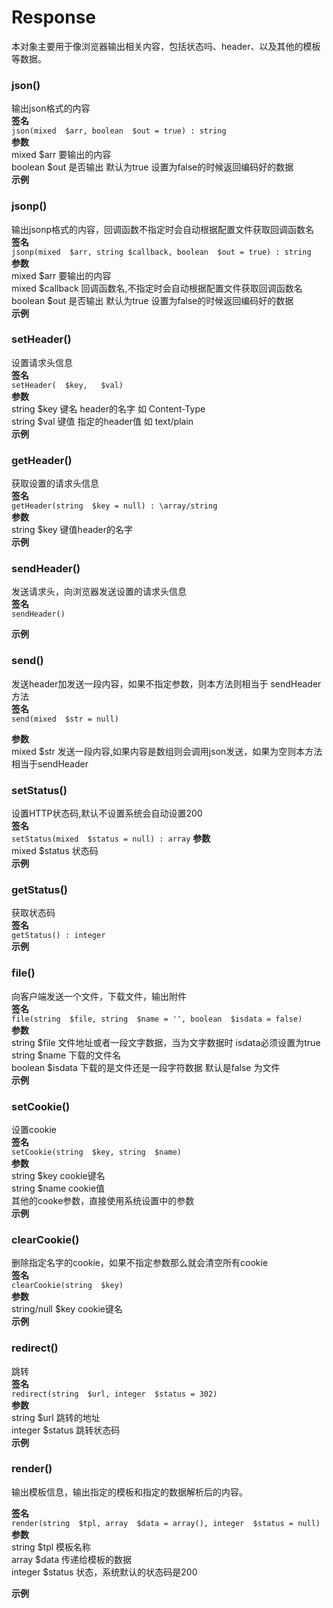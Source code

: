 # Response

本对象主要用于像浏览器输出相关内容，包括状态吗、header、以及其他的模板等数据。  

### json()
输出json格式的内容  
**签名**  
`json(mixed  $arr, boolean  $out = true) : string`  
**参数**  
mixed 	$arr 	要输出的内容   
boolean 	$out 	是否输出 默认为true 设置为false的时候返回编码好的数据  
**示例**

### jsonp()
输出jsonp格式的内容，回调函数不指定时会自动根据配置文件获取回调函数名  
**签名**  
`jsonp(mixed  $arr, string $callback, boolean  $out = true) : string`  
**参数**  
mixed 	$arr 	要输出的内容   
mixed 	$callback 	回调函数名,不指定时会自动根据配置文件获取回调函数名
boolean 	$out 	是否输出 默认为true 设置为false的时候返回编码好的数据  
**示例**  

### setHeader()
设置请求头信息  
**签名**  
`setHeader(  $key,   $val)`  
**参数**  
string $key 键名 header的名字 如 Content-Type  
string $val 键值 指定的header值 如 text/plain  
**示例**  

### getHeader()
获取设置的请求头信息  
**签名**  
`getHeader(string  $key = null) : \array/string`  
**参数**  
string 	$key 	键值header的名字   
**示例**  

### sendHeader()
发送请求头，向浏览器发送设置的请求头信息  
**签名**   
`sendHeader() `  

**示例**  

### send()
发送header加发送一段内容，如果不指定参数，则本方法则相当于 sendHeader方法  
**签名**  
`send(mixed  $str = null) `  

**参数**   
mixed 	$str 发送一段内容,如果内容是数组则会调用json发送，如果为空则本方法相当于sendHeader  

### setStatus()
设置HTTP状态码,默认不设置系统会自动设置200  
**签名**  
`setStatus(mixed  $status = null) : array`
**参数**  
mixed 	$status 状态码   
**示例**  

### getStatus()
获取状态码  
**签名**  
`getStatus() : integer`  
**示例**  

### file()
向客户端发送一个文件，下载文件，输出附件  
**签名**  
`file(string  $file, string  $name = '', boolean  $isdata = false) `  
**参数**  
string 	$file 	文件地址或者一段文字数据，当为文字数据时 isdata必须设置为true  
string 	$name 	下载的文件名  
boolean 	$isdata 	下载的是文件还是一段字符数据 默认是false 为文件   
**示例**  

### setCookie()
设置cookie  
**签名**  
`setCookie(string  $key, string  $name) `  
**参数**  
string 	$key 	cookie键名  
string 	$name 	cookie值  
其他的cooke参数，直接使用系统设置中的参数  
**示例**  

### clearCookie()
删除指定名字的cookie，如果不指定参数那么就会清空所有cookie  
**签名**  
`clearCookie(string  $key) `  
**参数**   
string/null 	$key 	cookie键名  
**示例**   

### redirect()
跳转  
**签名**  
`redirect(string  $url, integer  $status = 302) `  
**参数**  
string 	$url 	跳转的地址   
integer 	$status 	跳转状态码   
**示例**  

### render()
输出模板信息，输出指定的模板和指定的数据解析后的内容。  

**签名**  
`render(string  $tpl, array  $data = array(), integer  $status = null) `  
**参数**  
string 	$tpl 	模板名称  
array 	$data 	传递给模板的数据   
integer 	$status 	状态，系统默认的状态码是200   

**示例**  
